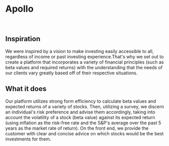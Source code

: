# Apollo
<br>
<h2>Inspiration</h2>
We were inspired by a vision to make investing easily accessible to all, regardless of income or past investing experience.That's why we set out to create a platform that incorporates a variety of financial principles (such as beta values and required returns) with the understanding that the needs of our clients vary greatly based off of their respective situations.

<br>
<h2>What it does</h2>
Our platform utilizes strong form efficiency to calculate beta values and expected returns of a variety of stocks. Then, utilizing a survey, we discern an individual's risk preference and advise them accordingly, taking into account the volatility of a stock (beta value) against its expected return (using inflation as the risk-free rate and the S&P's average over the past 5 years as the market rate of return). On the front end, we provide the customer with clear and concise advice on which stocks would be the best investments for them.

